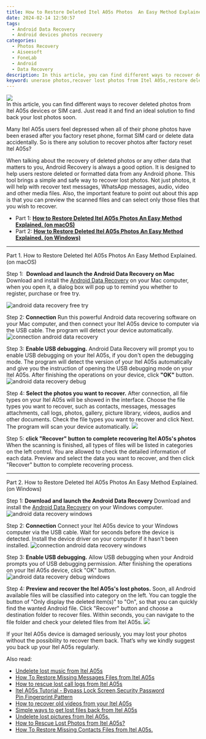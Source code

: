 ```yaml
---
title: How to Restore Deleted Itel A05s Photos  An Easy Method Explained.
date: 2024-02-14 12:50:57
tags: 
  - Android Data Recovery
  - Android devices photos recovery
categories: 
  - Photos Recovery
  - Aiseesoft
  - FoneLab
  - Android
  - Data Recovery
description: In this article, you can find different ways to recover deleted photos from Itel A05s devices or SIM card. Just read it and find an ideal solution to find back your lost photos soon.
keyword: unerase photos,recover lost photos from Itel A05s,restore deleted photos on Itel A05s,undelete photos from Itel A05s,regain missing photos,Itel A05s photos recovery,get back deleted photos from Itel A05s android,how to refind deleted photos from Itel A05s,photos disappear Itel A05s,Itel A05s reset but recover photos,how to recover photos Itel A05s,Itel A05s deleted photos
---
```


<img src="https://img0mobiles.techidaily.com/images/best-assets/devices/itel/itel-a05s/4.jpg" class="atpl-imgstyle"  />

<div class="atpl-content atpl-for-fonelab-android recover-photos">

<div class="atpl-post-description-part-1">
In this article, you can find different ways to recover deleted photos from Itel A05s devices or SIM card. Just read it and find an ideal solution to find back your lost photos soon.
</div>



<div class="atpl-post-description-part-2">
<div class="tpl-content-sub-paragraph-normal">
    <p>
      Many Itel A05s users feel depressed when all of their phone photos have been erased after you factory reset phone, format SIM card or delete data accidentally. So is there any solution to recover photos after factory reset Itel A05s?
    </p>
</div>


</div>

<div class="atpl-post-description-part-3">
<div class="tpl-content-sub-paragraph-content">
  <p>
    When talking about the recovery of deleted photos or any other data that matters to you, Android Recovery is always a good option. It is designed to help users restore deleted or formatted data from any Android phone. This tool brings a simple and safe way to recover lost photos. Not just photos, it will help with recover text messages, WhatsApp messages, audio, video and other media files. Also, the important feature to point out about this app is that you can preview the scanned files and can select only those files that you wish to recover.
  </p>
</div>
</div>

<ul>
  <li>Part 1: <strong><a href="#p1"> How to Restore Deleted Itel A05s Photos  An Easy Method Explained.  (on macOS)</a></strong></li>
  <li>Part 2: <strong><a href="#p2"> How to Restore Deleted Itel A05s Photos  An Easy Method Explained.  (on Windows)</a></strong></li>
</ul>




<!-- Part 1 -->
<a id="p1" name="p1" ></a><hr>

<div>
  <span class="atpl-step-part-style">Part 1. How to Restore Deleted Itel A05s Photos  An Easy Method Explained. (on macOS)</span>
</div>  

<span class="atpl-stepstyle-a"><span>Step 1: </span></span> <strong>Download and launch the Android Data Recovery on Mac</strong>
Download and install the <a href="https://tools.techidaily.com/aiseesoft-android-data-recovery/" target="_blank" rel="noopener">Android Data Recovery</a> on your Mac computer, when you open it, a dialog box will pop up to remind you whether to register, purchase or free try.

<img src="https://tools.techidaily.com/images/apps/aiseesoft/android-data-recovery/mac-free-try.png" class="atpl-imgstyle" alt="android data recovery free try" />

<span class="atpl-stepstyle-a"><span>Step 2: </span></span> <strong>Connection</strong>
Run this powerful Android data recovering software on your Mac computer, and then connect your Itel A05s device to computer via the USB cable. The program will detect your device automatically.
<img src="https://tools.techidaily.com/images/apps/aiseesoft/android-data-recovery/mac-connection-interface.jpg" class="atpl-imgstyle" alt="connection android data recovery" />

<span class="atpl-stepstyle-a"><span>Step 3: </span></span> <strong>Enable USB debugging.</strong>
Android Data Recovery will prompt you to enable USB debugging on your Itel A05s, if you don't open the debugging mode. The program will detect the version of your Itel A05s automatically and give you the instruction of opening the USB debugging mode on your Itel A05s. After finishing the operations on your device, click <strong>"OK"</strong> button.
<img src="https://tools.techidaily.com/images/apps/aiseesoft/android-data-recovery/mac-android-usb-debug.jpg"  class="atpl-imgstyle" alt="android data recovery debug" />

<span class="atpl-stepstyle-a"><span>Step 4: </span></span> <strong>Select the photos you want to recover.</strong>
After connection, all file types on your Itel A05s will be showed in the interface. Choose the file types you want to recover, such as contacts, messages, messages attachments, call logs, photos, gallery, picture library, videos, audios and other documents. Check the file types you want to recover and click Next. The program will scan your device automatically.
<img src="https://tools.techidaily.com/images/apps/aiseesoft/android-data-recovery/mac-choose-type-photos.jpg" class="atpl-imgstyle"  />

<span class="atpl-stepstyle-a"><span>Step 5: </span></span> <strong>click "Recover" button to  complete recovering Itel A05s's photos</strong>
When the scanning is finished, all types of files will be listed in categories on the left control. You are allowed to check the detailed information of each data. Preview and select the data you want to recover, and then click "Recover" button to complete recovering process.


<a id="p2" name="p2"></a><hr>

<!-- Part 2 -->
<div>
  <span class="atpl-step-part-style">Part 2. How to Restore Deleted Itel A05s Photos  An Easy Method Explained. (on Windows)</span>
</div>

<span class="atpl-stepstyle-a"><span>Step 1: </span></span> <strong>Download and launch the Android Data Recovery</strong>
Download and install the <a href="https://tools.techidaily.com/aiseesoft-android-data-recovery/" target="_blank" rel="noopener">Android Data Recovery</a> on your Windows computer.
<img src="https://tools.techidaily.com/images/apps/aiseesoft/android-data-recovery/win-start-interface.png"  class="atpl-imgstyle" alt="android data recovery windows" />

<span class="atpl-stepstyle-a"><span>Step 2: </span></span> <strong>Connection</strong>
Connect your Itel A05s device to your Windows computer via the USB cable. Wait for seconds before the device is detected. Install the device driver on your computer if it hasn't been installed.
<img src="https://tools.techidaily.com/images/apps/aiseesoft/android-data-recovery/win-connection-interface.png" class="atpl-imgstyle" alt="connection android data recovery windows" />

<span class="atpl-stepstyle-a"><span>Step 3: </span></span> <strong>Enable USB debugging.</strong>
Allow USB debugging when your Android prompts you of USB debugging permission. After finishing the operations on your Itel A05s device, click "OK" button.
<img src="https://tools.techidaily.com/images/apps/aiseesoft/android-data-recovery/win-android-usb-debug.png" class="atpl-imgstyle" alt="android data recovery debug windows" />

<span class="atpl-stepstyle-a"><span>Step 4: </span></span> <strong>Preview and recover the Itel A05s's lost photos.</strong>
Soon, all Android available files will be classified into category on the left. You can toggle the button of "Only display the deleted item(s)" to "On", so that you can quickly find the wanted Android file. Click "Recover" button and choose a destination folder to recover files. Within seconds, you can navigate to the file folder and check your deleted files from Itel A05s.
<img src="https://tools.techidaily.com/images/apps/aiseesoft/android-data-recovery/win-recover-photos.png" class="atpl-imgstyle"  />

<div class="atpl-post-description-part-4">
<div class="tpl-content-sub-paragraph-normal">
  <p>
    If your Itel A05s device is damaged seriously, you may lost your photos without the possibility to recover them back. That’s why we kindly suggest you back up your Itel A05s regularly.
  </p>
</div>
</div>

<ins class="adsbygoogle"
     style="display:block"
     data-ad-client="ca-pub-7571918770474297"
     data-ad-slot="8358498916"
     data-ad-format="auto"
     data-full-width-responsive="true"></ins>

<span class="atpl-alsoreadstyle">Also read:</span>
<div><ul>
<li><a href="/undelete-lost-music-from-itel-a05s-by-fonelab-android-recover-music/" target="_blank" rel="noopener"><u>Undelete lost music from Itel A05s</u></a></li>
<li><a href="/how-to-restore-missing-messages-files-from-itel-a05s-by-fonelab-android-recover-messages/" target="_blank" rel="noopener"><u>How To  Restore Missing Messages Files from Itel A05s</u></a></li>
<li><a href="/how-to-rescue-lost-call-logs-from-itel-a05s-by-fonelab-android-recover-call-logs/" target="_blank" rel="noopener"><u>How to rescue lost call logs from Itel A05s</u></a></li>
<li><a href="/itel-a05s-tutorial-bypass-lock-screen-security-password-pin-fingerprint-pattern-by-drfone-android-unlock-android-unlock/" target="_blank" rel="noopener"><u>Itel A05s Tutorial - Bypass Lock Screen,Security Password Pin,Fingerprint,Pattern</u></a></li>
<li><a href="/how-to-recover-old-videos-from-your-itel-a05s-by-fonelab-android-recover-video/" target="_blank" rel="noopener"><u>How to recover old videos from your Itel A05s</u></a></li>
<li><a href="/simple-ways-to-get-lost-files-back-from-itel-a05s-by-fonelab-android-recover-data/" target="_blank" rel="noopener"><u>Simple ways to get lost files back from Itel A05s</u></a></li>
<li><a href="/undelete-lost-pictures-from-itel-a05s-by-fonelab-android-recover-pictures/" target="_blank" rel="noopener"><u>Undelete lost pictures from Itel A05s.</u></a></li>
<li><a href="/how-to-rescue-lost-photos-from-itel-a05s-by-fonelab-android-recover-photos/" target="_blank" rel="noopener"><u>How to Rescue Lost Photos from Itel A05s?</u></a></li>
<li><a href="/how-to-restore-missing-contacts-files-from-itel-a05s-by-fonelab-android-recover-contacts/" target="_blank" rel="noopener"><u>How To  Restore Missing Contacts Files from Itel A05s.</u></a></li>
</ul></div>

</div>
